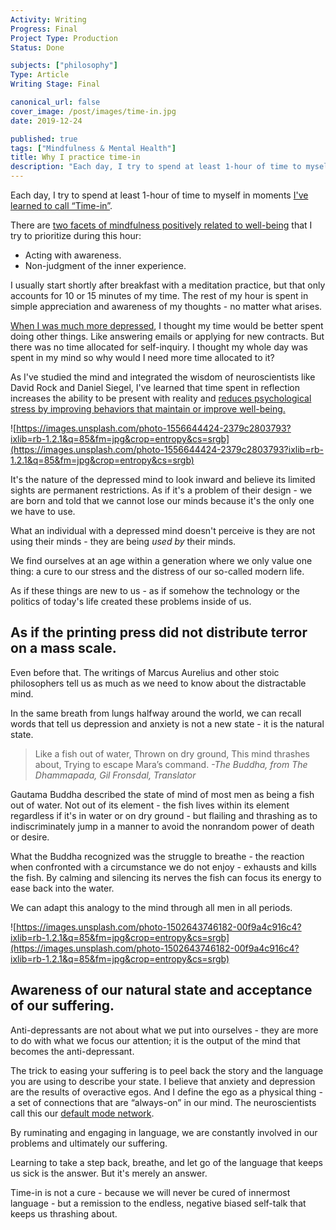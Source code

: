 ```yaml
---
Activity: Writing
Progress: Final
Project Type: Production
Status: Done

subjects: ["philosophy"]
Type: Article
Writing Stage: Final

canonical_url: false
cover_image: /post/images/time-in.jpg
date: 2019-12-24

published: true
tags: ["Mindfulness & Mental Health"]
title: Why I practice time-in
description: "Each day, I try to spend at least 1-hour of time to myself in moments I've learned to call Time-in."
---
```


Each day, I try to spend at least 1-hour of time to myself in moments [I've learned to call “Time-in”](https://davidrock.net/files/02_The_Healthy_Mind_Platter_US.pdf).

There are [two facets of mindfulness positively related to well-being](https://www.sciencedirect.com/science/article/abs/pii/S0191886915005127) that I try to prioritize during this hour:

- Acting with awareness.
- Non-judgment of the inner experience.

I usually start shortly after breakfast with a meditation practice, but that only accounts for 10 or 15 minutes of my time. The rest of my hour is spent in simple appreciation and awareness of my thoughts - no matter what arises.

[When I was much more depressed](https://www.thoughtaboutsolutions.com/the-bus-transfer-i-needed-to-take), I thought my time would be better spent doing other things. Like answering emails or applying for new contracts. But there was no time allocated for self-inquiry. I thought my whole day was spent in my mind so why would I need more time allocated to it?

As I've studied the mind and integrated the wisdom of neuroscientists like David Rock and Daniel Siegel, I've learned that time spent in reflection increases the ability to be present with reality and [reduces psychological stress by improving behaviors that maintain or improve well-being.](https://www.ncbi.nlm.nih.gov/pmc/articles/PMC4481049/)

![https://images.unsplash.com/photo-1556644424-2379c2803793?ixlib=rb-1.2.1&q=85&fm=jpg&crop=entropy&cs=srgb](https://images.unsplash.com/photo-1556644424-2379c2803793?ixlib=rb-1.2.1&q=85&fm=jpg&crop=entropy&cs=srgb)

It's the nature of the depressed mind to look inward and believe its limited sights are permanent restrictions. As if it's a problem of their design - we are born and told that we cannot lose our minds because it's the only one we have to use.

What an individual with a depressed mind doesn't perceive is they are not using their minds - they are being _used by_ their minds.

We find ourselves at an age within a generation where we only value one thing: a cure to our stress and the distress of our so-called modern life.

As if these things are new to us - as if somehow the technology or the politics of today's life created these problems inside of us.

## As if the printing press did not distribute terror on a mass scale.

Even before that. The writings of Marcus Aurelius and other stoic philosophers tell us as much as we need to know about the distractable mind.

In the same breath from lungs halfway around the world, we can recall words that tell us depression and anxiety is not a new state - it is the natural state.

> Like a fish out of water,
> Thrown on dry ground,
> This mind thrashes about,
> Trying to escape Mara’s command.
> _-The Buddha, from The Dhammapada, Gil Fronsdal, Translator_

Gautama Buddha described the state of mind of most men as being a fish out of water. Not out of its element - the fish lives within its element regardless if it's in water or on dry ground - but flailing and thrashing as to indiscriminately jump in a manner to avoid the nonrandom power of death or desire.

What the Buddha recognized was the struggle to breathe - the reaction when confronted with a circumstance we do not enjoy - exhausts and kills the fish. By calming and silencing its nerves the fish can focus its energy to ease back into the water.

We can adapt this analogy to the mind through all men in all periods.

![https://images.unsplash.com/photo-1502643746182-00f9a4c916c4?ixlib=rb-1.2.1&q=85&fm=jpg&crop=entropy&cs=srgb](https://images.unsplash.com/photo-1502643746182-00f9a4c916c4?ixlib=rb-1.2.1&q=85&fm=jpg&crop=entropy&cs=srgb)

## Awareness of our natural state and acceptance of our suffering.

Anti-depressants are not about what we put into ourselves - they are more to do with what we focus our attention; it is the output of the mind that becomes the anti-depressant.

The trick to easing your suffering is to peel back the story and the language you are using to describe your state. I believe that anxiety and depression are the results of overactive egos. And I define the ego as a physical thing - a set of connections that are “always-on” in our mind. The neuroscientists call this our [default mode network](https://www.ncbi.nlm.nih.gov/pmc/articles/PMC2850580/).

By ruminating and engaging in language, we are constantly involved in our problems and ultimately our suffering.

Learning to take a step back, breathe, and let go of the language that keeps us sick is the answer. But it's merely an answer.

Time-in is not a cure - because we will never be cured of innermost language - but a remission to the endless, negative biased self-talk that keeps us thrashing about.
